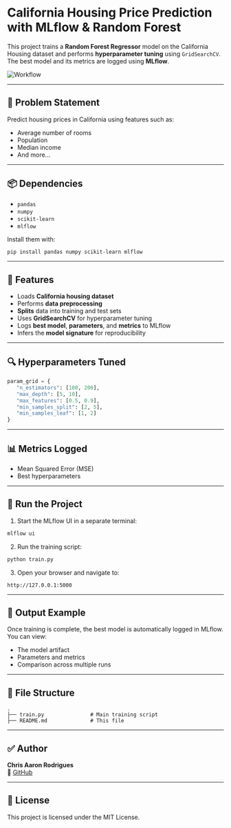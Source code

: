 # California Housing Price Prediction with MLflow & Random Forest

This project trains a **Random Forest Regressor** model on the California Housing dataset and performs **hyperparameter tuning** using `GridSearchCV`. The best model and its metrics are logged using **MLflow**.

![Workflow](assets/diagram)

---

## 🧠 Problem Statement

Predict housing prices in California using features such as:
- Average number of rooms
- Population
- Median income
- And more...

---

## 📦 Dependencies

- `pandas`
- `numpy`
- `scikit-learn`
- `mlflow`

Install them with:

```bash
pip install pandas numpy scikit-learn mlflow
```

---

## 🧰 Features

- Loads **California housing dataset**
- Performs **data preprocessing**
- **Splits** data into training and test sets
- Uses **GridSearchCV** for hyperparameter tuning
- Logs **best model**, **parameters**, and **metrics** to MLflow
- Infers the **model signature** for reproducibility

---

## 🔍 Hyperparameters Tuned

```python
param_grid = {
   "n_estimators": [100, 200],
   "max_depth": [5, 10], 
   "max_features": [0.5, 0.9],
   "min_samples_split": [2, 5],   
   "min_samples_leaf": [1, 2] 
}
```

---

## 📊 Metrics Logged

- Mean Squared Error (MSE)
- Best hyperparameters

---

## 🚀 Run the Project

1. Start the MLflow UI in a separate terminal:
```bash
mlflow ui
```

2. Run the training script:
```bash
python train.py
```

3. Open your browser and navigate to:
```
http://127.0.0.1:5000
```

---

## 🧪 Output Example

Once training is complete, the best model is automatically logged in MLflow. You can view:

- The model artifact
- Parameters and metrics
- Comparison across multiple runs

---

## 📁 File Structure

```plaintext
.
├── train.py               # Main training script
├── README.md              # This file
```

---

## ✅ Author

**Chris Aaron Rodrigues**  
🔗 [GitHub](https://github.com/Aaron2Rodrigues)

---

## 📄 License

This project is licensed under the MIT License.
